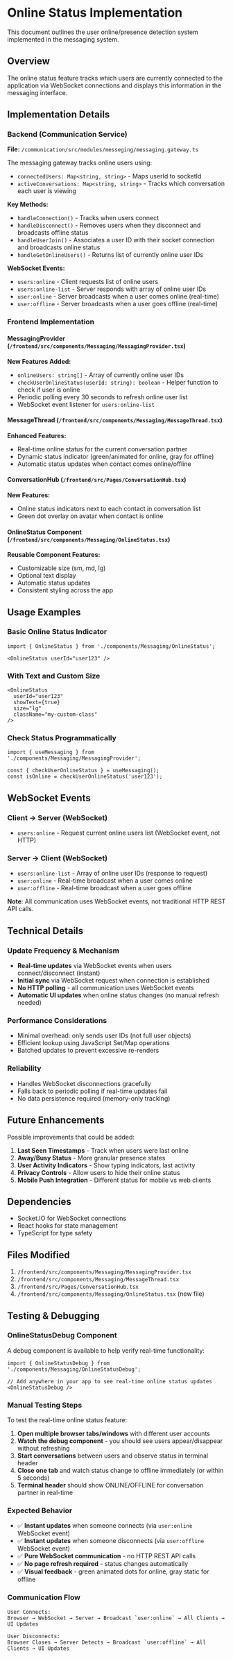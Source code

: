 # Online Status Implementation

This document outlines the user online/presence detection system implemented in the messaging system.

## Overview

The online status feature tracks which users are currently connected to the application via WebSocket connections and displays this information in the messaging interface.

## Implementation Details

### Backend (Communication Service)

**File:** `/communication/src/modules/messeging/messaging.gateway.ts`

The messaging gateway tracks online users using:
- `connectedUsers: Map<string, string>` - Maps userId to socketId
- `activeConversations: Map<string, string>` - Tracks which conversation each user is viewing

**Key Methods:**
- `handleConnection()` - Tracks when users connect
- `handleDisconnect()` - Removes users when they disconnect and broadcasts offline status
- `handleUserJoin()` - Associates a user ID with their socket connection and broadcasts online status
- `handleGetOnlineUsers()` - Returns list of currently online user IDs

**WebSocket Events:**
- `users:online` - Client requests list of online users
- `users:online-list` - Server responds with array of online user IDs
- `user:online` - Server broadcasts when a user comes online (real-time)
- `user:offline` - Server broadcasts when a user goes offline (real-time)

### Frontend Implementation

#### MessagingProvider (`/frontend/src/components/Messaging/MessagingProvider.tsx`)

**New Features Added:**
- `onlineUsers: string[]` - Array of currently online user IDs
- `checkUserOnlineStatus(userId: string): boolean` - Helper function to check if user is online
- Periodic polling every 30 seconds to refresh online user list
- WebSocket event listener for `users:online-list`

#### MessageThread (`/frontend/src/components/Messaging/MessageThread.tsx`)

**Enhanced Features:**
- Real-time online status for the current conversation partner
- Dynamic status indicator (green/animated for online, gray for offline)
- Automatic status updates when contact comes online/offline

#### ConversationHub (`/frontend/src/Pages/ConversationHub.tsx`)

**New Features:**
- Online status indicators next to each contact in conversation list
- Green dot overlay on avatar when contact is online

#### OnlineStatus Component (`/frontend/src/components/Messaging/OnlineStatus.tsx`)

**Reusable Component Features:**
- Customizable size (sm, md, lg)
- Optional text display
- Automatic status updates
- Consistent styling across the app

## Usage Examples

### Basic Online Status Indicator
```tsx
import { OnlineStatus } from './components/Messaging/OnlineStatus';

<OnlineStatus userId="user123" />
```

### With Text and Custom Size
```tsx
<OnlineStatus 
  userId="user123" 
  showText={true} 
  size="lg" 
  className="my-custom-class" 
/>
```

### Check Status Programmatically
```tsx
import { useMessaging } from './components/Messaging/MessagingProvider';

const { checkUserOnlineStatus } = useMessaging();
const isOnline = checkUserOnlineStatus('user123');
```

## WebSocket Events

### Client → Server (WebSocket)
- `users:online` - Request current online users list (WebSocket event, not HTTP)

### Server → Client (WebSocket)  
- `users:online-list` - Array of online user IDs (response to request)
- `user:online` - Real-time broadcast when a user comes online
- `user:offline` - Real-time broadcast when a user goes offline

**Note**: All communication uses WebSocket events, not traditional HTTP REST API calls.

## Technical Details

### Update Frequency & Mechanism
- **Real-time updates** via WebSocket events when users connect/disconnect (instant)
- **Initial sync** via WebSocket request when connection is established  
- **No HTTP polling** - all communication uses WebSocket events
- **Automatic UI updates** when online status changes (no manual refresh needed)

### Performance Considerations
- Minimal overhead: only sends user IDs (not full user objects)
- Efficient lookup using JavaScript Set/Map operations
- Batched updates to prevent excessive re-renders

### Reliability
- Handles WebSocket disconnections gracefully
- Falls back to periodic polling if real-time updates fail
- No data persistence required (memory-only tracking)

## Future Enhancements

Possible improvements that could be added:

1. **Last Seen Timestamps** - Track when users were last online
2. **Away/Busy Status** - More granular presence states
3. **User Activity Indicators** - Show typing indicators, last activity
4. **Privacy Controls** - Allow users to hide their online status
5. **Mobile Push Integration** - Different status for mobile vs web clients

## Dependencies

- Socket.IO for WebSocket connections
- React hooks for state management  
- TypeScript for type safety

## Files Modified

1. `/frontend/src/components/Messaging/MessagingProvider.tsx`
2. `/frontend/src/components/Messaging/MessageThread.tsx`
3. `/frontend/src/Pages/ConversationHub.tsx`
4. `/frontend/src/components/Messaging/OnlineStatus.tsx` (new file)

## Testing & Debugging

### OnlineStatusDebug Component

A debug component is available to help verify real-time functionality:

```tsx
import { OnlineStatusDebug } from './components/Messaging/OnlineStatusDebug';

// Add anywhere in your app to see real-time online status updates
<OnlineStatusDebug />
```

### Manual Testing Steps

To test the real-time online status feature:

1. **Open multiple browser tabs/windows** with different user accounts
2. **Watch the debug component** - you should see users appear/disappear without refreshing
3. **Start conversations** between users and observe status in terminal header
4. **Close one tab** and watch status change to offline immediately (or within 5 seconds)
5. **Terminal header** should show ONLINE/OFFLINE for conversation partner in real-time

### Expected Behavior

- ✅ **Instant updates** when someone connects (via `user:online` WebSocket event)
- ✅ **Instant updates** when someone disconnects (via `user:offline` WebSocket event)  
- ✅ **Pure WebSocket communication** - no HTTP REST API calls
- ✅ **No page refresh required** - status changes automatically
- ✅ **Visual feedback** - green animated dots for online, gray static for offline

### Communication Flow

```
User Connects:
Browser → WebSocket → Server → Broadcast `user:online` → All Clients → UI Updates

User Disconnects:  
Browser Closes → Server Detects → Broadcast `user:offline` → All Clients → UI Updates
```
